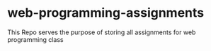 # web-programming-assignments

This Repo serves the purpose of storing all assignments for web programming class

##